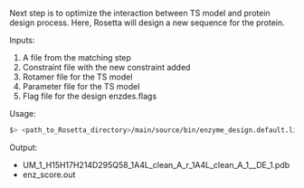 Next step is to optimize the interaction between TS model and protein design process.  Here, Rosetta will design a new sequence for the protein. 

Inputs:

1. A file from the matching step
2. Constraint file with the new constraint added
3. Rotamer file for the TS model
4. Parameter file for the TS model
5. Flag file for the design enzdes.flags

Usage:

```bash
$> <path_to_Rosetta_directory>/main/source/bin/enzyme_design.default.linuxgccrelease @enzdes.flags -correct -linmem_ig 10 -in:file:s UM_1_H15H17H214D295Q58_1A4L_clean_A_r_1A4L_clean_A_1.pdb
```

Output:

- UM_1_H15H17H214D295Q58_1A4L_clean_A_r_1A4L_clean_A_1__DE_1.pdb
- enz_score.out
